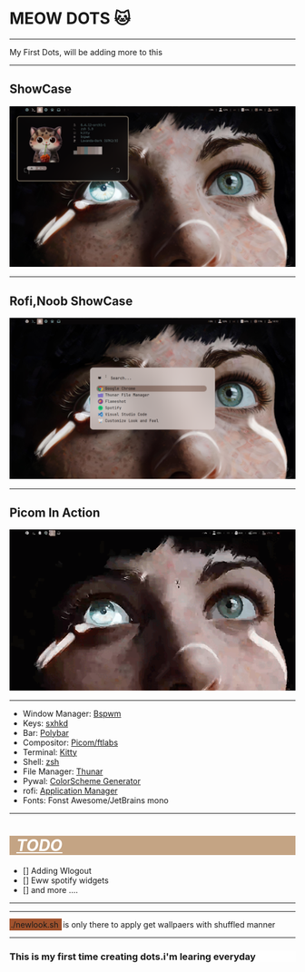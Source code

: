 <h1> MEOW DOTS 🐱 </h1>
<hr>
 My First Dots, will be adding more to this
<hr>
<h2>ShowCase</h2>
<img src='./images/home.png' ></img>
<hr>
<h2>Rofi,Noob ShowCase</h2>
<img src='./images/rofi.png'></img>

<hr>

<h2>Picom In Action</h2> 

![meow](./images/picom_in_action.gif)

<hr>

- Window Manager: [Bspwm](https://github.com/baskerville/bspwm)
- Keys: [sxhkd](https://github.com/baskerville/sxhkd)
- Bar: [Polybar](https://github.com/polybar/polybar)
- Compositor: [Picom/ftlabs](https://github.com/FT-Labs/picom)
- Terminal: [Kitty](https://github.com/kovidgoyal/kitty)
- Shell: [zsh](https://github.com/romkatv/powerlevel10k)
- File Manager: [Thunar](https://github.com/xfce-mirror/thunar)
- Pywal: [ColorScheme Generator](https://github.com/dylanaraps/pywal)
- rofi: [Application Manager](https://github.com/davatorium/rofi)
- Fonts: Fonst Awesome/JetBrains mono

<hr>

<h1 style="background-color:rgb(196, 164, 132);color:white;font-style: italic;text-decoration: underline;padding-left:12px;">TODO</h1>

- [] Adding Wlogout 
- [] Eww spotify widgets
- [] and more ....

<hr>

<hr>
<span style="background-color:rgb(160,82,45);padding: 2px 2px 2px 2px; margin-right:2px">./newlook.sh </span> is only there to apply get wallpaers with shuffled manner
<hr>
<h3 style="background-color:rgba(255,255,255,0.4)">This is my first time creating dots.i'm learing everyday</h3>
